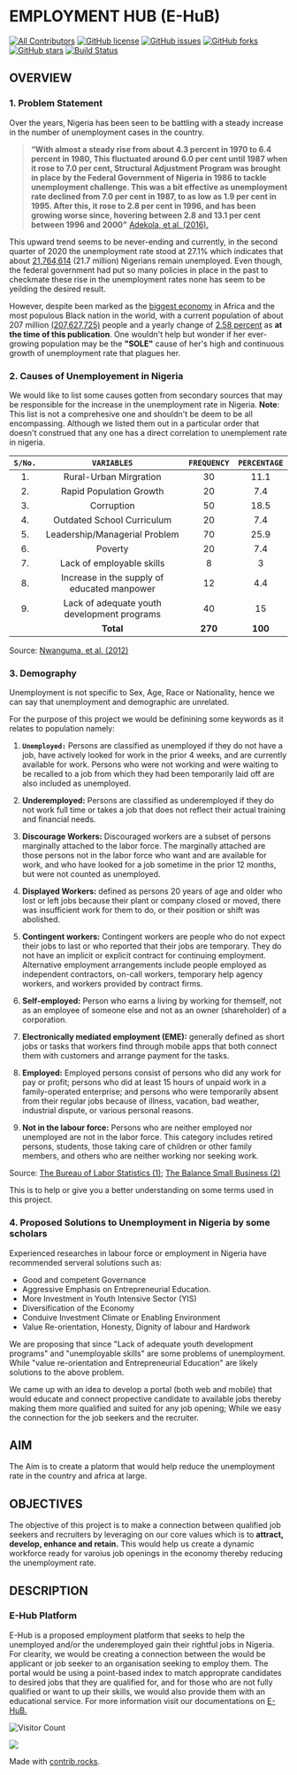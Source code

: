 # **EMPLOYMENT HUB (E-HuB)**

<!-- ALL-CONTRIBUTORS-BADGE:START - Do not remove or modify this section -->

[![All Contributors](https://img.shields.io/badge/all_contributors-1-orange.svg?style=plastic)](#contributors)
[![GitHub license](https://img.shields.io/github/license/Oisavictor/E-Hub?style=plastic)](https://github.com/Oisavictor/E-HuB/blob/main/docs/LICENSE)
[![GitHub issues](https://img.shields.io/github/issues/Oisavictor/E-Hub?style=plastic)](https://github.com/Oisavictor/E-Hub/issues)
[![GitHub forks](https://img.shields.io/github/forks/Oisavictor/E-Hub?style=plastic)](https://github.com/Oisavictor/E-Hub/network)
[![GitHub stars](https://img.shields.io/github/stars/Oisavictor/E-Hub?style=plastic)](https://github.com/Oisavictor/E-Hub/stargazers)
[![Build Status](https://travis-ci.com/Oisavictor/E-Hub.svg?branch=main)](https://travis-ci.com/Oisavictor/E-Hub)

## **OVERVIEW**

### 1. **Problem Statement**

Over the years, Nigeria has been seen to be battling with a steady increase in the number of unemployment cases in the country. <!-- Unemployability has made Nigeria youth taged as "Lazy". -->

> **“With almost a steady rise from about 4.3 percent in 1970 to 6.4 percent in 1980, This fluctuated around 6.0 per cent until 1987 when it rose to 7.0 per cent, Structural Adjustment Program was brought in place by the Federal Government of Nigeria in 1986 to tackle unemployment challenge. This was a bit effective as unemployment rate declined from 7.0 per cent in 1987, to as low as 1.9 per cent in 1995. After this, it rose to 2.8 per cent in 1996, and has been growing worse since, hovering between 2.8 and 13.1 per cent between 1996 and 2000"** [Adekola, et al. (2016).][1]

This upward trend seems to be never-ending and currently, in the second quarter of 2020 the unemployment rate stood at 27.1% which indicates that about [21,764,614][2] (21.7 million) Nigerians remain unemployed. Even though, the federal government had put so many policies in place in the past to checkmate these rise in the unemployment rates none has seem to be yeilding the desired result.

However, despite been marked as the [biggest economy][3] in Africa and the most populous Black nation in the world, with a current population of about 207 million [(207,627,725)][4] people and a yearly change of [2.58 percent][4] as **at the time of this publication**. One wouldn't help but wonder if her ever-growing population may be the **"SOLE"** cause of her's high and continuous growth of unemployment rate that plagues her.

### 2. **Causes of Unemployement in Nigeria**

We would like to list some causes gotten from secondary sources that may be responsible for the increase in the unemployment rate in Nigeria. **Note**: This list is not a comprehesive one and shouldn't be deem to be all encompassing. Although we listed them out in a particular order that doesn't construed that any one has a direct correlation to unemplement rate in nigeria.

| **`S/No.`** |               **`VARIABLES`**               | **`FREQUENCY`** | **`PERCENTAGE`** |
| :---------: | :-----------------------------------------: | :-------------: | :--------------: |
|     1.      |           Rural-Urban Mirgration            |       30        |       11.1       |
|     2.      |           Rapid Population Growth           |       20        |       7.4        |
|     3.      |                 Corruption                  |       50        |       18.5       |
|     4.      |         Outdated School Curriculum          |       20        |       7.4        |
|     5.      |        Leadership/Managerial Problem        |       70        |       25.9       |
|     6.      |                   Poverty                   |       20        |       7.4        |
|     7.      |          Lack of employable skills          |        8        |        3         |
|     8.      | Increase in the supply of educated manpower |       12        |       4.4        |
|     9.      | Lack of adequate youth development programs |       40        |        15        |
|             |                  **Total**                  |     **270**     |     **100**      |

Source: [Nwanguma, et al. (2012)][5]

### 3. **Demography**

Unemployment is not specific to Sex, Age, Race or Nationality, hence we can say that unemployment and demographic are unrelated.

For the purpose of this project we would be definining some keywords as it relates to population namely:

1. **`Unemployed:`** Persons are classified as unemployed if they do not have a job, have actively looked for work in the prior 4 weeks, and are currently available for work. Persons who were not working and were waiting to be recalled to a job from which they had been temporarily laid off are also included as unemployed.

2. **Underemployed:** Persons are classified as underemployed if they do not work full time or takes a job that does not reflect their actual training and financial needs.

3. **Discourage Workers:** Discouraged workers are a subset of persons marginally attached to the labor force. The marginally attached are those persons not in the labor force who want and are available for work, and who have looked for a job sometime in the prior 12 months, but were not counted as unemployed.

4. **Displayed Workers:** defined as persons 20 years of age and older who lost or left jobs because their plant or company closed or moved, there was insufficient work for them to do, or their position or shift was abolished.

5. **Contingent workers:** Contingent workers are people who do not expect their jobs to last or who reported that their jobs are temporary. They do not have an implicit or explicit contract for continuing employment. Alternative employment arrangements include people employed as independent contractors, on-call workers, temporary help agency workers, and workers provided by contract firms.

6. **Self-employed:** Person who earns a living by working for themself, not as an employee of someone else and not as an owner (shareholder) of a corporation.

7. **Electronically mediated employment (EME):** generally defined as short jobs or tasks that workers find through mobile apps that both connect them with customers and arrange payment for the tasks.

8. **Employed:** Employed persons consist of persons who did any work for pay or profit; persons who did at least 15 hours of unpaid work in a family-operated enterprise; and persons who were temporarily absent from their regular jobs because of illness, vacation, bad weather, industrial dispute, or various personal reasons.

9. **Not in the labour force:** Persons who are neither employed nor unemployed are not in the labor force. This category includes retired persons, students, those taking care of children or other family members, and others who are neither working nor seeking work.

Source: [The Bureau of Labor Statistics (1)][6]; [The Balance Small Business (2)][7]

This is to help or give you a better understanding on some terms used in this project.

### 4. **Proposed Solutions to Unemployment in Nigeria by some scholars**

Experienced researches in labour force or employment in Nigeria have recommended serveral solutions such as:

- Good and competent Governance
- Aggressive Emphasis on Entrepreneurial Education.
- More Investment in Youth Intensive Sector (YIS)
- Diversification of the Economy
- Conduive Investment Climate or Enabling Environment
- Value Re-orientation, Honesty, Dignity of labour and Hardwork

We are proposing that since "Lack of adequate youth development programs" and "unemployable skills" are some problems of unemployment. While "value re-orientation and Entrepreneurial Education" are likely solutions to the above problem.

We came up with an idea to develop a portal (both web and mobile) that would educate and connect propective candidate to available jobs thereby making them more qualified and suited for any job opening; While we easy the connection for the job seekers and the recruiter.

## **AIM**

The Aim is to create a platorm that would help reduce the unemployment rate in the country and africa at large.

## **OBJECTIVES**

The objective of this project is to make a connection between qualified job seekers and recruiters by leveraging on our core values which is to **attract, develop, enhance and retain.** This would help us create a dynamic workforce ready for varoius job openings in the economy thereby reducing the unemployment rate.

## **DESCRIPTION**

### **E-Hub Platform**

E-Hub is a proposed employment platform that seeks to help the unemployed and/or the underemployed gain their rightful jobs in Nigeria. For clearity, we would be creating a connection between the would be applicant or job seeker to an organisation seeking to employ them. The portal would be using a point-based index to match approprate candidates to desired jobs that they are qualified for, and for those who are not fully qualified or want to up their skills, we would also provide them with an educational service. For more information visit our documentations on [E-HuB.](https://github.com/Oisavictor/E-HuB/blob/main/docs/E-HuB.md)

<!-- Markdown links -->

[1]: http://eprints.covenantuniversity.edu.ng/6771/1/ISROSET-IJSRMS-00209.pdf "ADEKOLA"
[2]: https://nairametrics.com/2020/08/14/breaking-nigeria-unemployment-rate-jumps-to-27-1 "Unemployment"
[3]: https://www.bloomberg.com/news/articles/2020-03-03/nigeria-now-tops-south-africa-as-the-continent-s-biggest-economy "biggest economy"
[4]: https://www.worldometers.info/world-population/nigeria-population/ "Population growth"
[5]: https://journal-archieves23.webs.com/1125-1141.pdf "Table"
[6]: https://www.bls.gov/cps/lfcharacteristics.htm#unemp "bls"
[7]: https://www.thebalancesmb.com/what-does-it-mean-to-be-self-employed-398471 "balance"
![Visitor Count](https://profile-counter.glitch.me/Oisavictor/count.svg)

<a href="https://github.com/zuri-training/CC-Generator-Team127/graphs/contributors">
  <img src="https://contrib.rocks/image?repo=zuri-training/CC-Generator-Team127" />
</a>

Made with [contrib.rocks](https://contrib.rocks).
